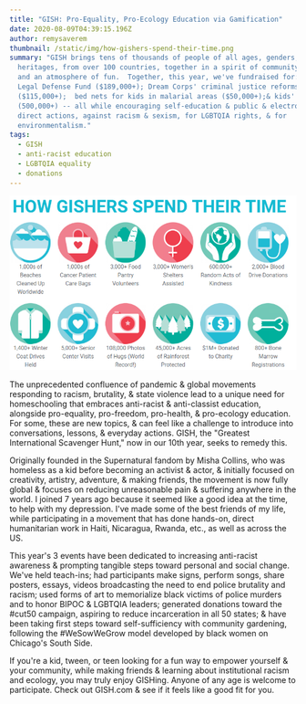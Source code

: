 ```yaml
---
title: "GISH: Pro-Equality, Pro-Ecology Education via Gamification"
date: 2020-08-09T04:39:15.196Z
author: remysaverem
thumbnail: /static/img/how-gishers-spend-their-time.png
summary: "GISH brings tens of thousands of people of all ages, genders, and
  heritages, from over 100 countries, together in a spirit of community-building
  and an atmosphere of fun.  Together, this year, we've fundraised for: NAACP
  Legal Defense Fund ($189,000+); Dream Corps' criminal justice reforms
  ($115,000+);  bed nets for kids in malarial areas ($50,000+);& kids' meals
  (500,000+) -- all while encouraging self-education & public & electronic
  direct actions, against racism & sexism, for LGBTQIA rights, & for
  environmentalism."
tags:
  - GISH
  - anti-racist education
  - LGBTQIA equality
  - donations
---
```

![Millions of dollars, millions of hours toward community empowerment (Source: Gish.com)](/static/img/how-gishers-spend-their-time.png "Millions of dollars, millions of hours toward community empowerment (Source: GISH.com)")

The unprecedented confluence of pandemic & global movements responding to racism, brutality, & state violence lead to a unique need for homeschooling that embraces anti-racist & anti-classist education, alongside pro-equality, pro-freedom, pro-health, & pro-ecology education. For some, these are new topics, & can feel like a challenge to introduce into conversations, lessons, & everyday actions. GISH, the "Greatest International Scavenger Hunt," now in our 10th year, seeks to remedy this. 

Originally founded in the Supernatural fandom by Misha Collins, who was homeless as a kid before becoming an activist & actor, & initially focused on creativity, artistry, adventure, & making friends, the movement is now fully global & focuses on reducing unreasonable pain & suffering anywhere in the world. I joined 7 years ago because it seemed like a good idea at the time, to help with my depression. I've made some of the best friends of my life, while participating in a movement that has done hands-on, direct humanitarian work in Haiti, Nicaragua, Rwanda, etc., as well as across the US. 

This year's 3 events have been dedicated to increasing anti-racist awareness & prompting tangible steps toward personal and social change. We've held teach-ins; had participants make signs, perform songs, share posters, essays, videos broadcasting the need to end police brutality and racism; used forms of art to memorialize black victims of police murders and to honor BIPOC & LGBTQIA leaders; generated donations toward the #cut50 campaign, aspiring to reduce incarceration in all 50 states; & have been taking first steps toward self-sufficiency with community gardening, following the #WeSowWeGrow model developed by black women on Chicago's South Side.

If you're a kid, tween, or teen looking for a fun way to empower yourself & your community, while making friends & learning about institutional racism and ecology, you may truly enjoy GISHing. Anyone of any age is welcome to participate. Check out GISH.com & see if it feels like a good fit for you.